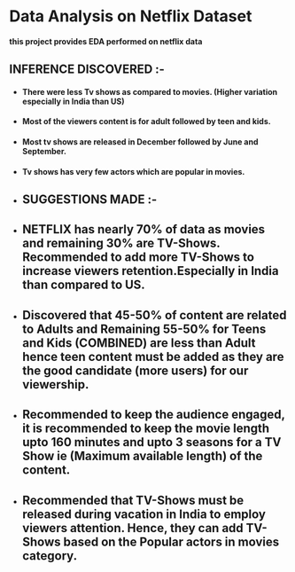 # Data Analysis on Netflix Dataset
#### this project provides EDA performed on netflix data


## INFERENCE DISCOVERED :-
* #### There were less Tv shows as compared to movies. (Higher variation especially in India than US)
* #### Most of the viewers content is for adult followed by teen and kids.
* #### Most tv shows are released in December followed by June and September.
* #### Tv shows has very few actors which are popular in movies.

* ## SUGGESTIONS MADE :-
* ## NETFLIX has nearly 70% of data as movies and remaining 30% are TV-Shows. Recommended to add more TV-Shows to increase viewers retention.Especially in India than compared to US.
* ## Discovered that 45-50% of content are related to Adults and Remaining 55-50% for Teens and Kids (COMBINED) are less than Adult hence teen content must be added as they are the good candidate (more users) for our viewership.
* ## Recommended to keep the audience engaged, it is recommended to keep the movie length upto 160 minutes and upto 3 seasons for a TV Show ie (Maximum available length) of the content.
* ## Recommended that TV-Shows must be released during vacation in India to employ viewers attention. Hence, they can add TV-Shows based on the Popular actors in movies category.

